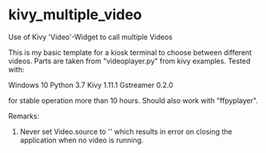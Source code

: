 # kivy_multiple_video
Use of Kivy 'Video'-Widget to call multiple Videos

This is my basic template for a kiosk terminal to choose between different videos. Parts are taken from "videoplayer.py"
from kivy examples. Tested with:

Windows 10
Python 3.7
Kivy 1.11.1
Gstreamer 0.2.0

for stable operation more than 10 hours. Should also work with "ffpyplayer".

Remarks:
1. Never set Video.source to '' which results in error on closing the application when no video is running.
